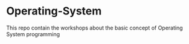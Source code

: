 # Operating-System
This repo contain the workshops about the basic concept of Operating System programming
